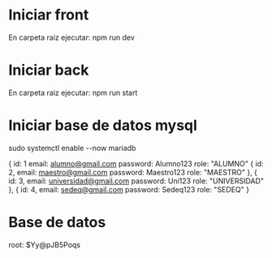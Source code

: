 # Iniciar front
En carpeta raiz ejecutar: npm run dev

# Iniciar back
En carpeta raiz ejecutar: npm run start

# Iniciar base de datos mysql
sudo systemctl enable --now mariadb

{ id: 1
  email:
    alumno@gmail.com
  password:
    Alumno123
  role: "ALUMNO"
{
  id: 2,
  email:
    maestro@gmail.com
  password:
    Maestro123
  role: "MAESTRO"
},
{
  id: 3,
  email:
    universidad@gmail.com
  password:
    Uni123
  role: "UNIVERSIDAD"
},
{ id: 4,
  email:
    sedeq@gmail.com
  password:
    Sedeq123
  role: "SEDEQ"
}

# Base de datos
root: $Yy@pJB5Poqs
